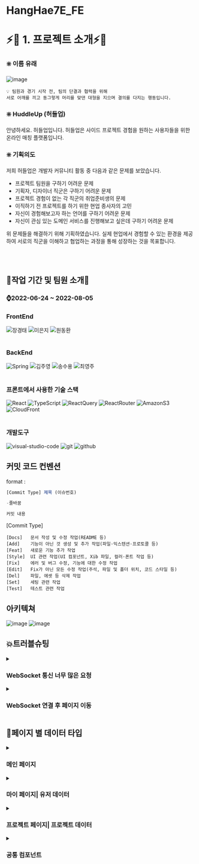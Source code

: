 # HangHae7E_FE

# ⚡🎉 1. 프로젝트 소개⚡🎉

### ❇️ 이름 유래

![image](https://user-images.githubusercontent.com/49186181/182083484-3afd3ba2-1734-47e3-83fd-36df56a16696.png)
```
💡 팀원과 경기 시작 전, 팀의 단결과 협력을 위해
서로 어깨를 끼고 동그렇게 머리를 맞댄 대형을 지으며 결의를 다지는 행동입니다.
```

### ❇️ HuddleUp (허들업)

안녕하세요. 허들업입니다.
허들업은 사이드 프로젝트 경험을 원하는 사용자들을 위한 온라인 매칭 플랫폼입니다. 

### ❇️ 기획의도

저희 허들업은 개발자 커뮤니티 활동 중 다음과 같은 문제를 보았습니다.

- 프로젝트 팀원을 구하기 어려운 문제
- 기획자, 디자이너 직군은 구하기 어려운 문제
- 프로젝트 경험이 없는 각 직군의 취업준비생의 문제
- 이직하기 전 프로젝트를 하기 위한 현업 종사자의 고민
- 자신이 경험해보고자 하는 언어를 구하기 어려운 문제
- 자신이 관심 있는 도메인 서비스를 진행해보고 싶은데 구하기 어려운 문제

위 문제들을 해결하기 위해 기획하였습니다.
실제 현업에서 경험할 수 있는 환경을 제공하여 서로의 직군을 이해하고 협업하는 과정을 통해 성장하는 것을 목표합니다.


<br /><br />
## :two_men_holding_hands:작업 기간 및 팀원 소개:two_women_holding_hands:


### :watch:2022-06-24 ~ 2022-08-05

### FrontEnd

<img alt="장경태" src ="https://img.shields.io/badge/REACT-%EC%9E%A5%EA%B2%BD%ED%83%9C-61DAFB?style=for-the-badge&logo=React&logoColor=white"/> <img alt="이은지" src ="https://img.shields.io/badge/REACT-이은지-61DAFB?style=for-the-badge&logo=React&logoColor=white"/> <img alt="원동환" src ="https://img.shields.io/badge/REACT-원동환-61DAFB?style=for-the-badge&logo=React&logoColor=white"/>
<br />
<br />
### BackEnd

<img alt="Spring" src ="https://img.shields.io/badge/SPRING-%EC%9D%B4%EC%83%81%ED%9B%88-brightgreen?style=for-the-badge&logo=Spring&logoColor=white"/> <img alt="김주영" src ="https://img.shields.io/badge/SPRING-김주영-brightgreen?style=for-the-badge&logo=Spring&logoColor=white"/> <img alt="송수용" src ="https://img.shields.io/badge/SPRING-송수용-brightgreen?style=for-the-badge&logo=Spring&logoColor=white"/> <img alt="최영주" src ="https://img.shields.io/badge/SPRING-최영주-brightgreen?style=for-the-badge&logo=Spring&logoColor=white"/> 
<br /><br />
 
### 프론트에서 사용한 기술 스택
<img alt="React" src ="https://img.shields.io/badge/React-61DAFB?style=for-the-badge&logo=React&logoColor=white"/> <img alt="TypeScript" src ="https://img.shields.io/badge/TypeScript-3178C6?style=for-the-badge&logo=TypeScript&logoColor=white"/> <img alt="ReactQuery" src ="https://img.shields.io/badge/ReactQuery-FF4154?style=for-the-badge&logo=ReactQuery&logoColor=white"/> <img alt="ReactRouter" src ="https://img.shields.io/badge/ReactRouter-CA4245?style=for-the-badge&logo=ReactRouter&logoColor=white"/> <img alt="AmazonS3" src ="https://img.shields.io/badge/AmazonS3-569A31?style=for-the-badge&logo=AmazonS3&logoColor=white"/> <img alt="CloudFront" src ="https://img.shields.io/badge/CloudFront-D05C4B?style=for-the-badge&logo=Amazon AWS&logoColor=white"/> 
<br /><br />

### 개발도구
<img alt="visual-studio-code" src ="https://img.shields.io/badge/Visual%20Studio%20Code-0078d7.svg?style=for-the-badge&logo=visual-studio-code&logoColor=white"/> <img alt="git" src ="https://img.shields.io/badge/git-%23F05033.svg?style=for-the-badge&logo=git&logoColor=white"/> <img alt="github" src ="https://img.shields.io/badge/github-%23121011.svg?style=for-the-badge&logo=github&logoColor=white"/>

## 커밋 코드 컨벤션
format : 

```jsx
[Commit Type] 제목 (이슈번호)

-줄바꿈 

커밋 내용
```

[Commit Type]

```
[Docs]   문서 작성 및 수정 작업(README 등)
[Add]    기능이 아닌 것 생성 및 추가 작업(파일·익스텐션·프로토콜 등)
[Feat]   새로운 기능 추가 작업
[Style]  UI 관련 작업(UI 컴포넌트, Xib 파일, 컬러·폰트 작업 등)
[Fix]    에러 및 버그 수정, 기능에 대한 수정 작업
[Edit]   Fix가 아닌 모든 수정 작업(주석, 파일 및 폴더 위치, 코드 스타일 등)
[Del]    파일, 에셋 등 삭제 작업
[Set]    세팅 관련 작업
[Test]   테스트 관련 작업
```
## 아키텍쳐
![image](https://user-images.githubusercontent.com/49186181/182147162-2bcba417-409a-4a5f-b6b5-75874b569a81.png)
![image](https://user-images.githubusercontent.com/49186181/182147086-fbb0656d-0334-46b7-b47b-d71506d0b9b9.png)



## :boom:트러블슈팅
<details>
<summary><h3> WebSocket 통신 너무 많은 요청</h3></summary>
<div markdown="1">
<h4> 문제발생</h4>
<ol>
<li><h4>회의록을 작성함과 동시에 소켓을 subscribe 한 사람에게 실시간으로 보여 줘야 하다 보니 키보드 값을 입력할 떄마다 소켓에 요청하게 되어서 너무 많은 요청을 보내게됨</h4></li>
</ol>

<h4>해결과정</h4>
<ol>
<li>엔터키를 입력 했을때에만 소켓에 send 를 보내서 통신을 하게한다 <span style="font-size:10px">(해당방법은 기존 실시간이라는 의미를 해치기 떄문에 보류)</span></li>
<li>현재 입력된 문자의 길이롸 소켓에 보내진길이를 비교해서 통신 <span style="font-size:10px">(마지막 글자는 제대로 통신이 안되고 영어로 입력할 경우 결국 똑같다.)</span></li>
</ol>
<h4>해결방법</h4>
<h5>1차적으로 0.5 초마다 현재 입력값과 소켓과 통신된 값을 비교한다.</h5><h5>비교했을때 값이 다르다면 0.5 초마다 소켓에 변경 된 값을 통신 시켜 소켓을 동작 시켜서 소켓의 부하를 줄인다.</h5>

</div>
</details>
<details>
<summary><h3> WebSocket 연결 후 페이지 이동</h3></summary>
<div markdown="1">
<h4> 문제발생</h4>
<ol>
<li><h4>현재 페이지를 벗어나 메인 페이지 or 프로젝트 생성 페이지 등등 다른 route 접속시 연결이 끊겨야 하지만 \n 현재페이지 내부에서 페이지 이동시에는 소켓이 끊기면 안됨</h4></li>
</ol>

<h4>해결과정</h4>
<ol>
<li>아에 페이지를 종료 했을 경우에만 소켓을 disconnect 시키는 방법으로 진행해봤지만 팀페이지로 이동시 마다 소켓연결을 계속 시키는데 웹이 종료 될떄만 disconnect 시키는건 자원 낭비인것 같다.</li>
</ol>
<h4>해결방법</h4>
<h5>페이지 이동을 라우팅 시키는 방법이 아닌 해당 페이지 에서 컴포넌트로 구분해서 보여주게끔 개선 이후 기능은 잘 동작 하지만 뒤로가기 사용시 해당 페이지를 벗어나며 소켓연결이 끊기기 때문에 해당 방법은 추후에 개선이 필요할 것 같다.</h5>
</div>
 <h4>개선방법</h4>
<h5>Workspace 페이지에서 query string 을 사용해서 routing 시키는 방식으로 변경 한개의 컴포넌트인 것은 변함 없지만 url 에 query string을 붙여 줌으로서 소켓이 연결이 유지 되면서 routing 되도록 수정함</h5>
 
</div>
</details>


## 📑페이지 별 데이터 타입 
<details>
<summary><h3> 메인 페이지</h3></summary>
<div>

> 백엔드에서 넘겨준 토큰을 decode해 user의 정보를 확인합니다. <br/> 
> 작성한 포스트를 태그별로 필터링 합니다. 
> 메인 페이지 에서 태그를 선택해 원하는 태그를 가진 프로젝트를 보여 줍니다.<br/> 

1. 토큰 
<img src="https://user-images.githubusercontent.com/60000653/182155672-2c981fda-a4b8-4945-b049-73e3dc68cfc8.png" height="100px" width="200px">
<img src="https://user-images.githubusercontent.com/60000653/182155833-6d2666c3-1e93-4283-85b5-1123a99ab7ff.png" height="100px" width="200px">

2. 포스트, 태그  
<img src="https://user-images.githubusercontent.com/60000653/182156568-aa6e0887-c8c3-463d-aa79-0e5ec28efde6.png" height="250px" width="200px">
<img src="https://user-images.githubusercontent.com/60000653/182156256-0d2f7893-d9b0-49d5-bfd1-08e8ecbda65a.png" height="100px" width="200px">


</div>
</details>

<details>
<summary><h3>마이 페이지| 유저 데이터</h3></summary>
<div>

> 로그인, 회원가입은 소셜을 통해 처리하고 있으며 <br/>
> 마이 페이지에서 유저 프로필 정보, 등록/신청한 프로젝트 정보를 확인 합니다.<br/>

1. 유저 정보,  마이 페이지 데이터 
<img src="https://user-images.githubusercontent.com/60000653/182156891-5b771860-8261-431d-ac53-20d39fc419f3.png" height="180px" width="200px"> 
<img src="https://user-images.githubusercontent.com/60000653/182157065-735db3f2-4d5d-48dc-bd59-87a2db3e38f9.png" height="330px" width="200px">

</div>
</details>

<details>
<summary><h3>프로젝트 페이지| 프로젝트 데이터</h3></summary>
<div>

> 프로젝트 등록,수정 <br/> 
> PM인 경우 프로젝트 수정/상세보기 시 프로젝트에 참여를 원하는 신청자들을 볼 수 있습니다.<br/> 

1. 프로젝트 등록/ 수정
<img src="https://user-images.githubusercontent.com/60000653/182157253-92b93d49-e6da-4d8d-b8e8-ad4d2e3b7a2f.png" height="300px" width="200px">

2. 프로젝트 신청 
<img src="https://user-images.githubusercontent.com/60000653/182157268-866c7439-2e38-4dfc-a7fb-bcb48a672c42.png" height="300px" width="200px">

3. 프로젝트 상세보기 
<img src="https://user-images.githubusercontent.com/60000653/182157520-313d103f-8d35-493e-84ec-f1255a61ff18.png" height="300px" width="200px">

4. PM의 경우 신청자 데이터 
<img src="https://user-images.githubusercontent.com/60000653/182157583-3ade3300-c5f8-4e8d-a3c3-d25e4a2d72cd.png" height="250px" width="200px">
</div>
</details>

<details>
<summary><h3>공통 컴포넌트</h3></summary>
<div>

> 에러 타입, 태그 타입 <br/> 

<img src="https://user-images.githubusercontent.com/60000653/182157889-3988197b-0387-4732-9a7c-0b1feefcb4b8.png" height="100px" width="200px">
<img src="https://user-images.githubusercontent.com/60000653/182157946-ac3e2267-318d-41df-aecd-03119a174a87.png" height="250px" width="200px">

</div>
</details>







